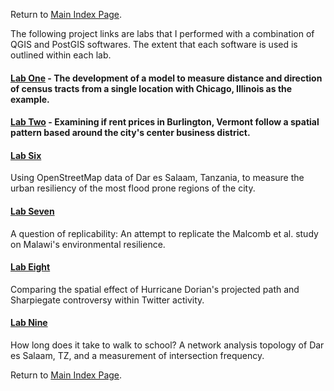 Return to [Main Index Page](../index.md).

The following project links are labs that I performed with a combination of QGIS and PostGIS softwares. The extent that each software is used is outlined within each lab.

#### [Lab One](lab_1/aa_chicago_lab.md) - The development of a model to measure distance and direction of census tracts from a single location with Chicago, Illinois as the example.

#### [Lab Two](lab_2/aa_burlington_lab.md) - Examining if rent prices in Burlington, Vermont follow a spatial pattern based around the city's center business district.

#### [Lab Six](lab_6/aa_dar_lab.md)
Using OpenStreetMap data of Dar es Salaam, Tanzania, to measure the urban resiliency of the most flood prone regions of the city. 

#### [Lab Seven](lab_7/aa_malawi.md)
A question of replicability: An attempt to replicate the Malcomb et al. study on Malawi's environmental resilience.  

#### [Lab Eight](lab_8/aa_twitter_index.md)
Comparing the spatial effect of Hurricane Dorian's projected path and Sharpiegate controversy within Twitter activity.

#### [Lab Nine](lab_final/lab.md)
How long does it take to walk to school? A network analysis topology of Dar es Salaam, TZ, and a measurement of intersection frequency.

Return to [Main Index Page](../index.md).
